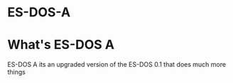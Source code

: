 # ES-DOS-A

# What's ES-DOS A
ES-DOS A its an upgraded version of the ES-DOS 0.1 that does much more things
